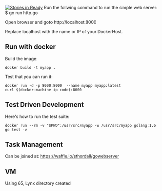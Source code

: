 [![Stories in Ready](https://badge.waffle.io/sthordall/gowebserver.png?label=ready&title=Ready)](https://waffle.io/sthordall/gowebserver)
Run the follwing command to run the simple web server:
$ go run http.go  

Open browser and goto http://localhost:8000

Replace localhost with the name or IP of your DockerHost.

## Run with docker


Build the image:

    docker build -t myapp .

Test that you can run it:

    docker run -d -p 8000:8000  --name myapp myapp:latest
    curl $(docker-machine ip code):8000


## Test Driven Development

Here's how to run the test suite:

    docker run --rm -v "$PWD":/usr/src/myapp -w /usr/src/myapp golang:1.6 go test -v

## Task Management
Can be joined at: https://waffle.io/sthordall/gowebserver

## VM
Using 65, Lynx directory created
